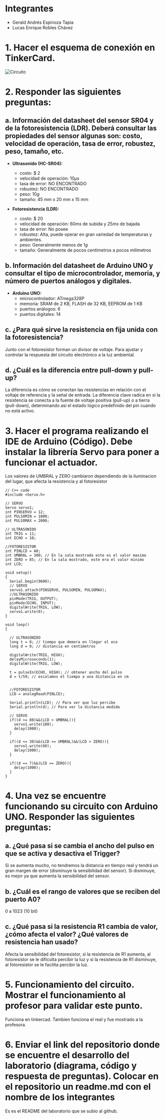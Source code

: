 # Integrantes
- Gerald Andrés Espinoza Tapia
- Lucas Enrique Robles Chávez

# 1. Hacer el esquema de conexión en TinkerCard.

![Circuito](Laboratorio1.png)

# 2. Responder las siguientes preguntas:

## a. Información del datasheet del sensor SR04 y de la fotoresistencia (LDR). Deberá consultar las propiedades del sensor algunas son: costo, velocidad de operación, tasa de error, robustez, peso, tamaño, etc.

- **Ultrasonido (HC-SR04):**
  - costo: $ $2$
  - velocidad de operación: $10 μs$
  - tasa de error: NO ENCONTRADO
  - robustez: NO ENCONTRADO 
  - peso: $10 g$
  - tamaño: $45$ mm x $20$ mm x $15$ mm

- **Fotoresistencia (LDR):**
  - costo: $ $20$
  - velocidad de operación: $60 ms$ de subida y $25 ms$ de bajada
  - tasa de error: No posee
  - robustez: Alta, puede operar en gran variedad de temperaturas y ambientes.
  - peso: Generalmente menos de $1 g$
  - tamaño: Generalmente de pocos centímetros a pocos milímetros


## b. Información del datasheet de Arduino UNO y consultar el tipo de microcontrolador, memoria, y número de puertos análogos y digitales.

- **Arduino UNO:**
  - microcontrolador: ATmega328P
  - memoria: SRAM de 2 KB, FLASH de 32 KB, EEPROM de 1 KB
  - puertos análogos: 6
  - puertos digitales: 14

## c. ¿Para qué sirve la resistencia en fija unida con la fotoresistencia?

Junto con el fotoresistor forman un divisor de voltaje. Para ajustar y controlar la respuesta del circuito electrónico a la luz ambiental. 

## d. ¿Cuál es la diferencia entre pull-down y pull-up?

La diferencia es cómo se conectan las resistencias en relación con el voltaje de referencia y la señal de entrada. La diferencia clave radica en si la resistencia se conecta a la fuente de voltaje positiva (pull-up) o a tierra (pull-down), determinando así el estado lógico predefinido del pin cuando no está activo.

# 3. Hacer el programa realizando el IDE de Arduino (Código). Debe instalar la librería Servo para poner a funcionar el actuador.

Los valores de UMBRAL y ZERO cambiaron dependiendo de la iluminacion del lugar, que afecta la resistencia y al fotoresistor

~~~
// C++ code
#include <Servo.h>

// SERVO
Servo servo1;
int PINSERVO = 12;
int PULSOMIN = 1000;
int PULSOMAX = 2000;

// ULTRASONIDO
int TRIG = 11;
int ECHO = 10;

//FOTORESISTOR
int PINLCD = A0;
int UMBRAL = 300; // En la sala mostrada este es el valor maximo
int ZERO = 85; // En la sala mostrado, este era el valor minimo
int LCD;

void setup()
{
  Serial.begin(9600);
  // SERVO
  servo1.attach(PINSERVO, PULSOMIN, PULSOMAX);
  //ULTRASONIDO
  pinMode(TRIG, OUTPUT);
  pinMode(ECHO, INPUT);
  digitalWrite(TRIG, LOW);
  servo1.write(0);
}

void loop()
{ 

  // ULTRASONIDO
  long t = 0; // tiempo que demora en llegar el eco
  long d = 0; // distancia en centimetros
  
  digitalWrite(TRIG, HIGH);
  delayMicroseconds(1);
  digitalWrite(TRIG, LOW);
  
  t = pulseIn(ECHO, HIGH); // obtener ancho del pulso
  d = t/59; // escalamos el tiempo a una distancia en cm
  
  
  //FOTORESISTOR
  LCD = analogRead(PINLCD);
  
  Serial.println(LCD); // Para ver que luz percibe
  Serial.println(d); // Para ver la distancia medida
  
  // SERVO
  if((d >= 80)&&(LCD > UMBRAL)){
    servo1.write(180);
  	delay(1000);
  }
  
  if((d <= 30)&&(LCD <= UMBRAL)&&(LCD > ZERO)){
    servo1.write(60);
    delay(1000);
  }
  
  if((d == 7)&&(LCD == ZERO)){
    delay(1000);
  }
}
~~~

# 4. Una vez se encuentre funcionando su circuito con Arduino UNO. Responder las siguientes preguntas:

## a. ¿Qué pasa si se cambia el ancho del pulso en que se activa y desactiva el Trigger?

Si se aumenta mucho, no tendremos la distancia en tiempo real y tendrá un gran margen de error (disminuye la sensibilidad del sensor). Si disminuye, es mejor ya que aumenta la sensibilidad del sensor.

## b. ¿Cuál es el rango de valores que se reciben del puerto A0? 

0 a 1023 ($10$ bit)

## c.  ¿Qué pasa si la resistencia R1 cambia de valor, ¿cómo afecta el valor? ¿Qué valores de resistencia han usado? 
Afecta la sensibilidad del fotoresistor, si la resistencia de R1 aumenta, al fotoresistor se le dificulta percibir la luz y si la resistencia de R1 disminuye, al fotoresistor se le facilita percibir la luz.

# 5. Funcionamiento del circuito. Mostrar el funcionamiento al profesor para validar este punto.

Funciona en tinkercad. Tambien funciona el real y fue mostrado a la profesora.

# 6. Enviar el link del repositorio donde se encuentre el desarrollo del laboratorio (diagrama, código y respuesta de preguntas). Colocar en el repositorio un readme.md con el nombre de los integrantes

Es es el README del laboratorio que se subio al github.
